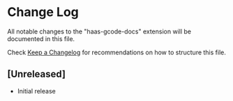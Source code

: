 # Change Log

All notable changes to the "haas-gcode-docs" extension will be documented in this file.

Check [Keep a Changelog](http://keepachangelog.com/) for recommendations on how to structure this file.

## [Unreleased]

- Initial release